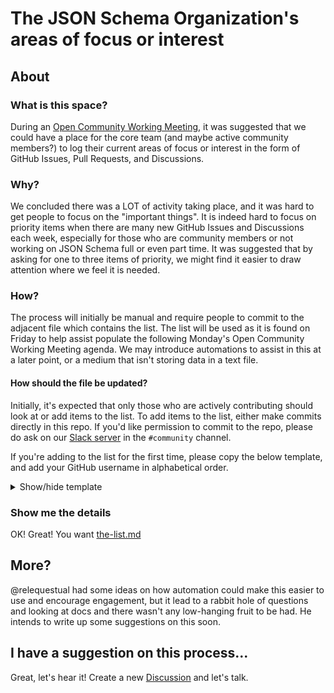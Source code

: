 # The JSON Schema Organization's areas of focus or interest

## About
### What is this space?

During an [Open Community Working Meeting](https://github.com/json-schema-org/community/issues/244), it was suggested that we could have a place for the core team (and maybe active community members?) to log their current areas of focus or interest in the form of GitHub Issues, Pull Requests, and Discussions.

### Why?

We concluded there was a LOT of activity taking place, and it was hard to get people to focus on the "important things". It is indeed hard to focus on priority items when there are many new GitHub Issues and Discussions each week, especially for those who are community members or not working on JSON Schema full or even part time. It was suggested that by asking for one to three items of priority, we might find it easier to draw attention where we feel it is needed.

### How?

The process will initially be manual and require people to commit to the adjacent file which contains the list.
The list will be used as it is found on Friday to help assist populate the following Monday's Open Community Working Meeting agenda.
We may introduce automations to assist in this at a later point, or a medium that isn't storing data in a text file.

#### How should the file be updated?

Initially, it's expected that only those who are actively contributing should look at or add items to the list.
To add items to the list, either make commits directly in this repo.
If you'd like permission to commit to the repo, please do ask on our [Slack server](https://json-schema.org/slack) in the `#community` channel.

If you're adding to the list for the first time, please copy the below template, and add your GitHub username in alphabetical order.

<details>
  <summary>Show/hide template</summary>

```md
  **Link:** [Link to Github Issue, Pull Request, or Discussion]<br/>
  **What?:** [The most simplest basic explanation of what the thing is about. Think a single tweets length or less.]<br/>
  **Why does it matter?:** [Pitch why people should care about this too. Why do you care about it?]<br/>
  **What can we do?:** [What would you like us to do in relation to this thing?]<br/>
```

</details>

### Show me the details

OK! Great! You want [the-list.md](./the-list.md)

## More?

@relequestual had some ideas on how automation could make this easier to use and encourage engagement, but it lead to a rabbit hole of questions and looking at docs and there wasn't any low-hanging fruit to be had. He intends to write up some suggestions on this soon.

## I have a suggestion on this process...

Great, let's hear it! Create a new [Discussion](https://github.com/json-schema-org/community/discussions) and let's talk.